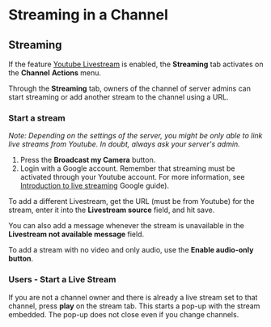 # Streaming in a Channel

## Streaming

If the feature [Youtube Livestream](../../../../rocket.chat-workspace-administration/settings/youtube-broadcasting.md) is enabled, the **Streaming** tab activates on the **Channel** **Actions** menu.

Through the **Streaming** tab, owners of the channel of server admins can start streaming or add another stream to the channel using a URL.

### Start a stream

_Note: Depending on the settings of the server, you might be only able to link live streams from Youtube. In doubt, always ask your server's admin._

1. Press the **Broadcast my Camera** button.
2. Login with a Google account. Remember that streaming must be activated through your Youtube account. For more information, see [Introduction to live streaming](https://support.google.com/youtube/answer/2474026?hl=en) Google guide).

To add a different Livestream, get the URL (must be from Youtube) for the stream, enter it into the **Livestream source** field, and hit save.

You can also add a message whenever the stream is unavailable in the **Livestream not available message** field.

To add a stream with no video and only audio, use the **Enable audio-only button**.

### Users - Start a Live Stream

If you are not a channel owner and there is already a live stream set to that channel, press **play** on the stream tab. This starts a pop-up with the stream embedded. The pop-up does not close even if you change channels.
